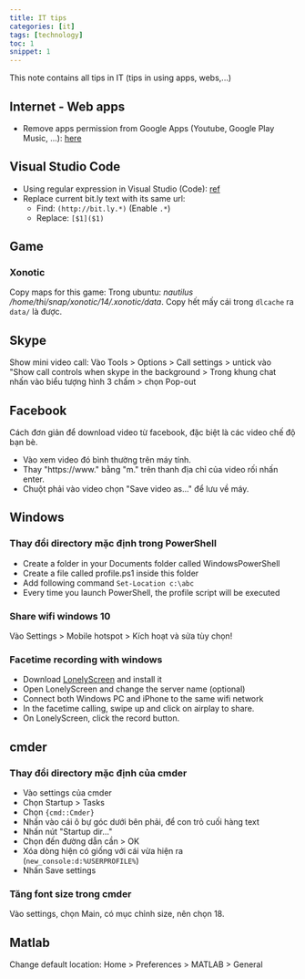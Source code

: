 ```yaml
---
title: IT tips
categories: [it]
tags: [technology]
toc: 1
snippet: 1
---
```


This note contains all tips in IT (tips in using apps, webs,...)

## Internet - Web apps

- Remove apps permission from Google Apps (Youtube, Google Play Music, ...): [here](https://myaccount.google.com/permissions)

## Visual Studio Code

- Using regular expression in Visual Studio (Code): [ref](https://docs.microsoft.com/en-us/visualstudio/ide/using-regular-expressions-in-visual-studio?view=vs-2017)
- Replace current bit.ly text with its same url:
  - Find: `(http://bit.ly.*)` (Enable `.*`)
  - Replace: `[$1]($1)`

## Game

### Xonotic

Copy maps for this game: Trong ubuntu: _nautilus /home/thi/snap/xonotic/14/.xonotic/data_. Copy hết mấy cái trong `dlcache` ra `data/` là được.

## Skype

Show mini video call: Vào Tools > Options > Call settings > untick vào "Show call controls when skype in the background > Trong khung chat nhấn vào biểu tượng hình 3 chấm > chọn Pop-out

## Facebook

Cách đơn giản để download video từ facebook, đặc biệt là các video chế độ bạn bè. 

- Vào xem video đó bình thường trên máy tính.
- Thay "https://www." bằng "m." trên thanh địa chỉ của video rối nhấn enter.
- Chuột phải vào video chọn "Save video as..." để lưu về máy.

## Windows

### Thay đổi directory mặc định trong PowerShell

- Create a folder in your Documents folder called WindowsPowerShell
- Create a file called profile.ps1 inside this folder
- Add following command `Set-Location c:\abc`
- Every time you launch PowerShell, the profile script will be executed

### Share wifi windows 10

Vào Settings > Mobile hotspot > Kích hoạt và sửa tùy chọn!

### Facetime recording with windows

- Download [LonelyScreen](https://www.lonelyscreen.com/download.html) and install it
- Open LonelyScreen and change the server name (optional)
- Connect both Windows PC and iPhone to the same wifi network
- In the facetime calling, swipe up and click on airplay to share.
- On LonelyScreen, click the record button.

## cmder

### Thay đổi directory mặc định của cmder

- Vào settings của cmder
- Chọn Startup > Tasks
- Chọn `{cmd::Cmder}`
- Nhấn vào cái ô bự góc dưới bên phải, để con trỏ cuối hàng text
- Nhấn nút "Startup dir..."
- Chọn đến đường dẫn cần > OK
- Xóa dòng hiện có giống với cái vừa hiện ra (`new_console:d:%USERPROFILE%`)
- Nhấn Save settings

### Tăng font size trong cmder

Vào settings, chọn Main, có mục chỉnh size, nên chọn 18.

## Matlab

Change default location: Home > Preferences > MATLAB > General
